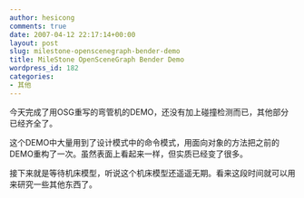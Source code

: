 ```yaml
---
author: hesicong
comments: true
date: 2007-04-12 22:17:14+00:00
layout: post
slug: milestone-openscenegraph-bender-demo
title: MileStone OpenSceneGraph Bender Demo
wordpress_id: 182
categories:
- 其他
---
```



今天完成了用OSG重写的弯管机的DEMO，还没有加上碰撞检测而已，其他部分已经齐全了。

这个DEMO中大量用到了设计模式中的命令模式，用面向对象的方法把之前的DEMO重构了一次。虽然表面上看起来一样，但实质已经变了很多。

接下来就是等待机床模型，听说这个机床模型还遥遥无期。看来这段时间就可以用来研究一些其他东西了。
